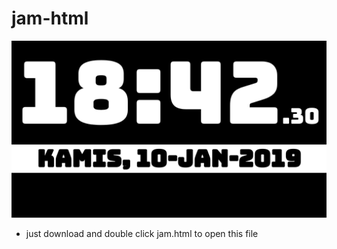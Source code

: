 # jam-html
![screenshot](https://github.com/aviantorichad/jam-html/blob/master/ss.png)


* just download and double click jam.html to open this file
